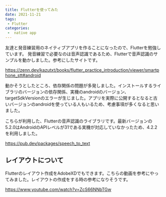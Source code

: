 ```yaml
---
title: Flutterを使ってみた
date: 2021-11-21
tags:
 - Flutter
categories:
 -  native app
---
```



友達と発音練習用のネイティブアプリを作ることになったので、Flutterを勉強しています。
発音練習で必要なのは音声認識であるため、Flutterで音声認識のサンプルを動かしました。参考にしたサイトです。

https://zenn.dev/kazutxt/books/flutter_practice_introduction/viewer/smartphone_stt#android

動かそうとしたところ、依存関係の問題が多発しました。インストールするライブラリのバージョンの依存関係、実機のandroidのバージョン、targetSdkVersionのエラーが生じました。アプリを実際に公開するとなると古いバージョンのandroidを使っている人もいるため、考慮事項が多くなると思いました。

こちらが利用した、Flutterの音声認識のライブラリです。最新バージョンの5.2.0はAndroidのAPIレベルが31である実機が対応していなかったため、4.2.2 を利用しました。

https://pub.dev/packages/speech_to_text


## レイアウトについて
Flutterのレイアウト作成をAdobeXDでもできます。こちらの動画を参考にやってみました。レイアウトの作成をする時の参考になりそうです。

https://www.youtube.com/watch?v=ZcS66NNbTGw